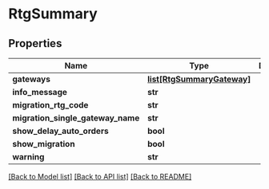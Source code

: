 # RtgSummary

## Properties
Name | Type | Description | Notes
------------ | ------------- | ------------- | -------------
**gateways** | [**list[RtgSummaryGateway]**](RtgSummaryGateway.md) |  | [optional] 
**info_message** | **str** |  | [optional] 
**migration_rtg_code** | **str** |  | [optional] 
**migration_single_gateway_name** | **str** |  | [optional] 
**show_delay_auto_orders** | **bool** |  | [optional] 
**show_migration** | **bool** |  | [optional] 
**warning** | **str** |  | [optional] 

[[Back to Model list]](../README.md#documentation-for-models) [[Back to API list]](../README.md#documentation-for-api-endpoints) [[Back to README]](../README.md)


